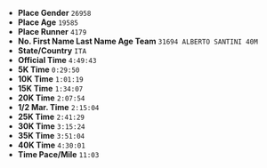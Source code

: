 - **Place Gender** `26958`
- **Place Age** `19585`
- **Place Runner** `4179`
- **No. First Name Last Name Age Team** `31694 ALBERTO SANTINI 40M`
- **State/Country** `ITA`
- **Official Time** `4:49:43`
- **5K Time** `0:29:50`
- **10K Time** `1:01:19`
- **15K Time** `1:34:07`
- **20K Time** `2:07:54`
- **1/2 Mar. Time** `2:15:04`
- **25K Time** `2:41:29`
- **30K Time** `3:15:24`
- **35K Time** `3:51:04`
- **40K Time** `4:30:01`
- **Time Pace/Mile** `11:03`
